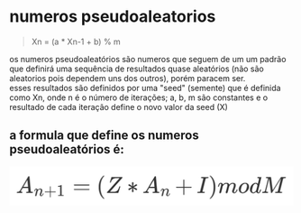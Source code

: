 # numeros pseudoaleatorios
> Xn = (a * Xn-1 + b) % m

os numeros pseudoaleatórios são numeros que seguem de um um padrão que definirá uma sequência de resultados quase aleatórios (não são aleatorios pois dependem uns dos outros), porém paracem ser.<br>
esses resultados são definidos por uma "seed" (semente) que é definida como Xn, onde n é o número de iterações; a, b, m são constantes e o resultado de cada iteração define o novo valor da seed (X)
<br>
## a formula que define os numeros pseudoaleatórios é:
<img src="img/formula.png">
